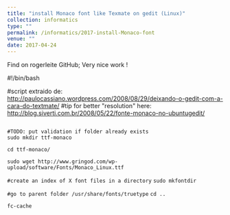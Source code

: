 ```yaml
---
title: "install Monaco font like Texmate on gedit (Linux)"
collection: informatics
type: ""
permalink: /informatics/2017-install-Monaco-font
venue: ""
date: 2017-04-24
---
```


Find on rogerleite GitHub; Very nice work !

#!/bin/bash

#script extraido de: http://paulocassiano.wordpress.com/2008/08/29/deixando-o-gedit-com-a-cara-do-textmate/
#tip for better "resolution" here: http://blog.siverti.com.br/2008/05/22/fonte-monaco-no-ubuntugedit/

```cd /usr/share/fonts/truetype/

#TODO: put validation if folder already exists
sudo mkdir ttf-monaco

cd ttf-monaco/

sudo wget http://www.gringod.com/wp-upload/software/Fonts/Monaco_Linux.ttf
```

`#create an index of X font files in a directory`
`sudo mkfontdir`

`#go to parent folder /usr/share/fonts/truetype`
`cd ..`

`fc-cache`
